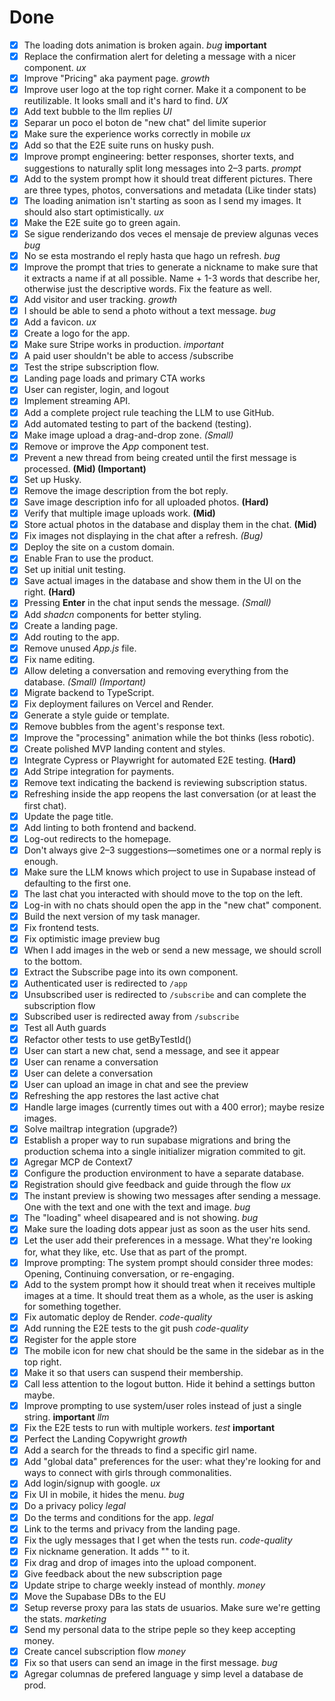 # Done

- [x] The loading dots animation is broken again. _bug_ **important**
- [x] Replace the confirmation alert for deleting a message with a nicer component. _ux_
- [x] Improve "Pricing" aka payment page. _growth_
- [x] Improve user logo at the top right corner. Make it a component to be reutilizable. It looks small and it's hard to find. _UX_
- [x] Add text bubble to the llm replies _UI_
- [x] Separar un poco el boton de "new chat" del limite superior
- [x] Make sure the experience works correctly in mobile _ux_
- [x] Add so that the E2E suite runs on husky push.
- [x] Improve prompt engineering: better responses, shorter texts, and suggestions to naturally split long messages into 2–3 parts. _prompt_
- [x] Add to the system prompt how it should treat different pictures. There are three types, photos, conversations and metadata (Like tinder stats)
- [x] The loading animation isn't starting as soon as I send my images. It should also start optimistically. _ux_
- [x] Make the E2E suite go to green again.
- [x] Se sigue renderizando dos veces el mensaje de preview algunas veces _bug_
- [x] No se esta mostrando el reply hasta que hago un refresh. _bug_
- [x] Improve the prompt that tries to generate a nickname to make sure that it extracts a name if at all possible. Name + 1-3 words that describe her, otherwise just the descriptive words. Fix the feature as well.
- [x] Add visitor and user tracking. _growth_
- [x] I should be able to send a photo without a text message. _bug_
- [x] Add a favicon. _ux_
- [x] Create a logo for the app.
- [x] Make sure Stripe works in production. _important_
- [x] A paid user shouldn't be able to access /subscribe
- [x] Test the stripe subscription flow.
- [x] Landing page loads and primary CTA works
- [x] User can register, login, and logout
- [x] Implement streaming API.
- [x] Add a complete project rule teaching the LLM to use GitHub.
- [x] Add automated testing to part of the backend (testing).
- [x] Make image upload a drag-and-drop zone. _(Small)_
- [x] Remove or improve the _App_ component test.
- [x] Prevent a new thread from being created until the first message is processed. **(Mid) (Important)**
- [x] Set up Husky.
- [x] Remove the image description from the bot reply.
- [x] Save image description info for all uploaded photos. **(Hard)**
- [x] Verify that multiple image uploads work. **(Mid)**
- [x] Store actual photos in the database and display them in the chat. **(Mid)**
- [x] Fix images not displaying in the chat after a refresh. _(Bug)_
- [x] Deploy the site on a custom domain.
- [x] Enable Fran to use the product.
- [x] Set up initial unit testing.
- [x] Save actual images in the database and show them in the UI on the right. **(Hard)**
- [x] Pressing **Enter** in the chat input sends the message. _(Small)_
- [x] Add _shadcn_ components for better styling.
- [x] Create a landing page.
- [x] Add routing to the app.
- [x] Remove unused _App.js_ file.
- [x] Fix name editing.
- [x] Allow deleting a conversation and removing everything from the database. _(Small) (Important)_
- [x] Migrate backend to TypeScript.
- [x] Fix deployment failures on Vercel and Render.
- [x] Generate a style guide or template.
- [x] Remove bubbles from the agent's response text.
- [x] Improve the "processing" animation while the bot thinks (less robotic).
- [x] Create polished MVP landing content and styles.
- [x] Integrate Cypress or Playwright for automated E2E testing. **(Hard)**
- [x] Add Stripe integration for payments.
- [x] Remove text indicating the backend is reviewing subscription status.
- [x] Refreshing inside the app reopens the last conversation (or at least the first chat).
- [x] Update the page title.
- [x] Add linting to both frontend and backend.
- [x] Log-out redirects to the homepage.
- [x] Don't always give 2–3 suggestions—sometimes one or a normal reply is enough.
- [x] Make sure the LLM knows which project to use in Supabase instead of defaulting to the first one.
- [x] The last chat you interacted with should move to the top on the left.
- [x] Log-in with no chats should open the app in the "new chat" component.
- [x] Build the next version of my task manager.
- [x] Fix frontend tests.
- [x] Fix optimistic image preview bug
- [x] When I add images in the web or send a new message, we should scroll to the bottom.
- [x] Extract the Subscribe page into its own component.
- [x] Authenticated user is redirected to `/app`
- [x] Unsubscribed user is redirected to `/subscribe` and can complete the subscription flow
- [x] Subscribed user is redirected away from `/subscribe`
- [x] Test all Auth guards
- [x] Refactor other tests to use getByTestId()
- [x] User can start a new chat, send a message, and see it appear
- [x] User can rename a conversation
- [x] User can delete a conversation
- [x] User can upload an image in chat and see the preview
- [x] Refreshing the app restores the last active chat
- [x] Handle large images (currently times out with a 400 error); maybe resize images.
- [x] Solve mailtrap integration (upgrade?)
- [x] Establish a proper way to run supabase migrations and bring the production schema into a single initializer migration commited to git.
- [x] Agregar MCP de Context7
- [x] Configure the production environment to have a separate database.
- [x] Registration should give feedback and guide through the flow _ux_
- [x] The instant preview is showing two messages after sending a message. One with the text and one with the text and image. _bug_
- [x] The "loading" wheel disapeared and is not showing. _bug_
- [x] Make sure the loading dots appear just as soon as the user hits send.
- [x] Let the user add their preferences in a message. What they're looking for, what they like, etc. Use that as part of the prompt.
- [x] Improve prompting: The system prompt should consider three modes: Opening, Continuing conversation, or re-engaging.
- [x] Add to the system prompt how it should treat when it receives multiple images at a time. It should treat them as a whole, as the user is asking for something together.
- [x] Fix automatic deploy de Render. _code-quality_
- [x] Add running the E2E tests to the git push _code-quality_
- [x] Register for the apple store
- [x] The mobile icon for new chat should be the same in the sidebar as in the top right.
- [x] Make it so that users can suspend their membership.
- [x] Call less attention to the logout button. Hide it behind a settings button maybe.
- [x] Improve prompting to use system/user roles instead of just a single string. **important** _llm_
- [x] Fix the E2E tests to run with multiple workers. _test_ **important**
- [x] Perfect the Landing Copywright _growth_
- [x] Add a search for the threads to find a specific girl name.
- [x] Add "global data" preferences for the user: what they're looking for and ways to connect with girls through commonalities.
- [x] Add login/signup with google. _ux_
- [x] Fix UI in mobile, it hides the menu. _bug_
- [x] Do a privacy policy _legal_
- [x] Do the terms and conditions for the app. _legal_
- [x] Link to the terms and privacy from the landing page.
- [x] Fix the ugly messages that I get when the tests run. _code-quality_
- [x] Fix nickname generation. It adds "" to it.
- [x] Fix drag and drop of images into the upload component.
- [x] Give feedback about the new subscription page
- [x] Update stripe to charge weekly instead of monthly. _money_
- [x] Move the Supabase DBs to the EU
- [x] Setup reverse proxy para las stats de usuarios. Make sure we're getting the stats. _marketing_
- [x] Send my personal data to the stripe peple so they keep accepting money.
- [x] Create cancel subscription flow _money_
- [x] Fix so that users can send an image in the first message. _bug_
- [x] Agregar columnas de prefered language y simp level a database de prod.
